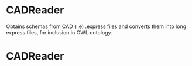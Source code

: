 # CADReader
Obtains schemas from CAD (i.e) .express files and converts them into long express files, for inclusion in OWL ontology.
# CADReader
